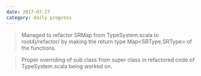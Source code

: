 ```yaml
---
date: 2017-07-17
category: daily progress
---
```


> Managed to refactor SRMap from TypeSystem.scala to root4j/refactor/ by making the return type Map<SRType,SRType> of the functions. 

> Proper overriding of sub class from super class in refactored code of TypeSystem.scala being worked on.

